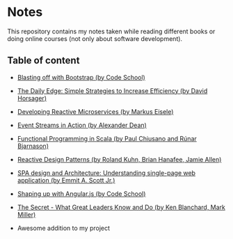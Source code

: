 # Notes

This repository contains my notes taken while reading different books or doing online courses (not only about software development).
 
## Table of content
* [Blasting off with Bootstrap (by Code School)](bowb.md)
* [The Daily Edge: Simple Strategies to Increase Efficiency (by David Horsager)](tde.md)
* [Developing Reactive Microservices (by Markus Eisele)](drm.md)
* [Event Streams in Action (by Alexander Dean)](esia.md)
* [Functional Programming in Scala (by Paul Chiusano and Rúnar Bjarnason)](fpis.md)
* [Reactive Design Patterns (by Roland Kuhn, Brian Hanafee, Jamie Allen)](rdp.md)
* [SPA design and Architecture: Understanding single-page web application (by Emmit A. Scott Jr.)](spa.md)
* [Shaping up with Angular.js (by Code School)](suwajs.md)
* [The Secret - What Great Leaders Know and Do (by Ken Blanchard, Mark Miller)](tswglkad.md)


* Awesome addition to my project

